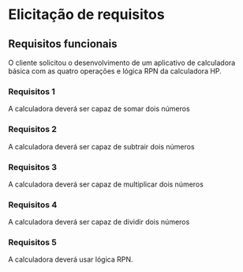 # Elicitação de requisitos

## Requisitos funcionais

O cliente solicitou o desenvolvimento de um aplicativo de calculadora básica com as quatro operações e lógica RPN da calculadora HP.

### Requisitos 1

A calculadora deverá ser capaz de somar dois números

### Requisitos 2

A calculadora deverá ser capaz de subtrair dois números

### Requisitos 3

A calculadora deverá ser capaz de multiplicar dois números

### Requisitos 4

A calculadora deverá ser capaz de dividir dois números

### Requisitos 5

A calculadora deverá usar lógica RPN.

